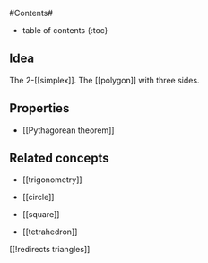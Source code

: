 
#Contents#
* table of contents
{:toc}

## Idea

The 2-[[simplex]]. The [[polygon]] with three sides.

## Properties

* [[Pythagorean theorem]]

## Related concepts

* [[trigonometry]]

* [[circle]]

* [[square]]

* [[tetrahedron]]

[[!redirects triangles]]
